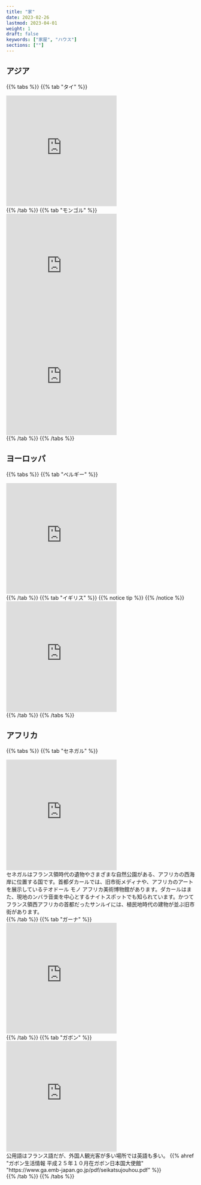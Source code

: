 ```yaml
---
title: "家"
date: 2023-02-26
lastmod: 2023-04-01
weight: 1
draft: false
keywords: ["家屋", "ハウス"]
sections: [""]
---
```


## アジア


{{% tabs  %}}
{{% tab "タイ" %}}
<div class="googlemap-if">
<iframe src="https://www.google.com/maps/embed?pb=!4v1677806587962!6m8!1m7!1s9AMrWCle0sd6YDWXVCplUg!2m2!1d13.78385165527636!2d100.4800355724545!3f268.8760753930231!4f0.21515041073530483!5f0.7820865974627469" width="295" height="295" style="border:0;" allowfullscreen="" loading="lazy" referrerpolicy="no-referrer-when-downgrade"></iframe>
</div>
{{% /tab %}}
{{% tab "モンゴル" %}}
<div class="googlemap-if">
    <iframe src="https://www.google.com/maps/embed?pb=!4v1677394103199!6m8!1m7!1sXGPCGoiwUxoj_lstmAOlKQ!2m2!1d44.94242053213048!2d106.3236007843352!3f284.1202935018038!4f0.2440985444013819!5f1.2524160541835605" width="295" height="295" style="border:0;" allowfullscreen="" loading="lazy" referrerpolicy="no-referrer-when-downgrade"></iframe>
    <iframe src="https://www.google.com/maps/embed?pb=!4v1677395166642!6m8!1m7!1s2em4dwAoEu5HMKDYmSB-7w!2m2!1d47.33290928316569!2d110.6794113779528!3f123.50778845440978!4f-3.5760620203033824!5f1.6710413906733237" width="295" height="295" style="border:0;" allowfullscreen="" loading="lazy" referrerpolicy="no-referrer-when-downgrade"></iframe>
</div>
{{% /tab %}}
{{% /tabs %}}

## ヨーロッパ




{{% tabs  %}}
{{% tab "ベルギー" %}}
<div class="googlemap-if">
<iframe src="https://www.google.com/maps/embed?pb=!4v1678557094468!6m8!1m7!1sKP65-whUq7db38X7-6wpyA!2m2!1d50.45278245868658!2d4.866271555959639!3f32.604494820724994!4f1.2497344896390956!5f0.7820865974627469" width="295" height="295" style="border:0;" allowfullscreen="" loading="lazy" referrerpolicy="no-referrer-when-downgrade"></iframe>
</div>
{{% /tab %}}
{{% tab "イギリス" %}}
{{% notice tip %}}
{{% /notice %}}
<div class="googlemap-if">
<iframe src="https://www.google.com/maps/embed?pb=!4v1677671090311!6m8!1m7!1srhjh_G1qsz-Stw1EUIC3Mw!2m2!1d51.54677375612285!2d-0.1776594417909041!3f211.95812872447297!4f3.541279414326482!5f1.5689463763092348" width="295" height="295" style="border:0;" allowfullscreen="" loading="lazy" referrerpolicy="no-referrer-when-downgrade"></iframe>
</div>
{{% /tab %}}
{{% /tabs %}}

## アフリカ


{{% tabs  %}}
{{% tab "セネガル" %}}
<div class="googlemap-if">
<iframe src="https://www.google.com/maps/embed?pb=!4v1678795305875!6m8!1m7!1s2RyaX49DVY1aaKV6Y-aT3w!2m2!1d14.13973742263772!2d-15.80403875229427!3f155.35554360779884!4f-2.9031370799852!5f1.3885373026988062" width="295" height="295" style="border:0;" allowfullscreen="" loading="lazy" referrerpolicy="no-referrer-when-downgrade"></iframe>
<div class="description">
セネガルはフランス領時代の遺物やさまざまな自然公園がある、アフリカの西海岸に位置する国です。首都ダカールでは、旧市街メディナや、アフリカのアートを展示しているテオドール モノ アフリカ美術博物館があります。ダカールはまた、現地のンバラ音楽を中心とするナイトスポットでも知られています。かつてフランス領西アフリカの首都だったサンルイには、植民地時代の建物が並ぶ旧市街があります。
</div>
</div>
{{% /tab %}}
{{% tab "ガーナ" %}}
<div class="googlemap-if">
<iframe src="https://www.google.com/maps/embed?pb=!4v1678478125367!6m8!1m7!1sCdCsgKiN3JMekOFY91EAhQ!2m2!1d9.300791103887192!2d0.0192295073828421!3f253.48238110154813!4f-2.3334929168116645!5f0.4000000000000002" width="295" height="295" style="border:0;" allowfullscreen="" loading="lazy" referrerpolicy="no-referrer-when-downgrade"></iframe>
</div>
{{% /tab %}}
{{% tab "ガボン" %}}
<div class="googlemap-if">
<iframe src="https://www.google.com/maps/embed?pb=!4v1677806055437!6m8!1m7!1ssQPHZ4LIAHLZiWJTiPEBMw!2m2!1d-24.65149887236554!2d25.89633105059427!3f39.00528969441202!4f-3.768960906802704!5f1.952266474749365" width="295" height="295" style="border:0;" allowfullscreen="" loading="lazy" referrerpolicy="no-referrer-when-downgrade"></iframe>
<div class="description">
公用語はフランス語だが、外国人観光客が多い場所では英語も多い。
{{% ahref "ガボン生活情報 平成２５年１０月在ガボン日本国大使館" "https://www.ga.emb-japan.go.jp/pdf/seikatsujouhou.pdf" %}}
</div>
</div>
{{% /tab %}}
{{% /tabs %}}
